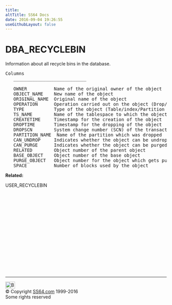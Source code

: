 ```yaml
---
title:
altTitle: SS64 Docs
date: 2016-09-04 19:26:55
useGithubLayout: false
---
```

<!-- #BeginLibraryItem "/Library/head_orad.lbi" --><!-- #EndLibraryItem --><h1>DBA_RECYCLEBIN</h1><p> Information about all recycle bins in the database.</p> 
 
<pre>Columns
   ___________________________
    
   OWNER          Name of the original owner of the object
   OBJECT_NAME    New name of the object
   ORIGINAL_NAME  Original name of the object
   OPERATION      Operation carried out on the object (Drop/Truncate)
   TYPE           Type of the object (Table/index/Partition etc)
   TS_NAME        Name of the tablespace to which the object belongs
   CREATETIME     Timestamp for the creation of the object
   DROPTIME       Timestamp for the dropping of the object
   DROPSCN        System change number (SCN) of the transaction which moved the object to the recycle bin
   PARTITION_NAME  Name of the partition which was dropped
   CAN_UNDROP     Indicates whether the object can be undropped (YES) or not (NO)
   CAN_PURGE      Indicates whether the object can be purged (YES) or not (NO)
   RELATED        Object number of the parent object
   BASE_OBJECT    Object number of the base object
   PURGE_OBJECT   Object number for the object which gets purged
   SPACE          Number of blocks used by the object</pre>
<p><b>Related:</b></p>
<p><span class="code">USER_RECYCLEBIN</span></p><!-- #BeginLibraryItem "/Library/foot_orad.lbi" --><p>
<!-- oracle-footer -->
<ins class="adsbygoogle" style="display:inline-block;width:300px;height:250px" data-ad-client="ca-pub-6140977852749469" data-ad-slot="4275490898"></ins>
<script>
(adsbygoogle = window.adsbygoogle || []).push({});
</script></p>
<hr>
<div id="bl" class="footer"><a href="DBA_RECYCLEBIN.html#"><img src="../images/top.png" width="30" height="22" alt="Back to the Top"></a></div>
<div id="br" class="footer, tagline">© Copyright <a href="http://ss64.com/">SS64.com</a> 1999-2016<br>
Some rights reserved</div>
<!-- #EndLibraryItem -->


